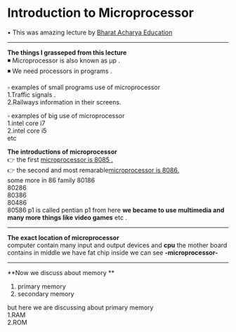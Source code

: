  # Introduction to Microprocessor                                  
• This was amazing lecture by [Bharat Acharya Education](https://www.youtube.com/watch?v=Xl2nWDcy0To&t=65s)     

----------------------------------------------------------------------------------------------------------------------------------------------------------------------       
**The things I grasseped from this lecture**        
◾ Microprocessor is also known as μp .       
◾ We need processors in programs .    

   ▫ examples of small programs use of microprocessor                                                         
   1.Traffic signals .                
   2.Railways information in their screens.   
   
   ▫ examples of big use of microprocessor    
   1.intel core i7       
   2.intel core i5    
   etc      
 
**The introductions of microprocessor**                                
👉 the first [microprocessor is 8085 .](https://www.tutorialspoint.com/microprocessor/microprocessor_8085_architecture.htm)                              
👉 the second and most remarable[microprocessor is 8086.](https://www.tutorialspoint.com/microprocessor/microprocessor_8086_overview.htm)         
                   some more in 86 family 
                   80186  
                   80286      
                   80386          
                   80486     
    80586  p1 is called pentian p1 from here **we became to use multimedia and many more things like video games**  etc .      
    
 ---------------------------------------------------------------------------------------------------------------------------------------------------------         
 **The exact  location of microprocessor**                           
 computer contain many input and output devices and **cpu** the mother board  contains in middle we have fat chip inside we can see **-microprocessor-**                  
 
 --------------------------------------------------------------------------------------------------------------------------------------------------------                    
**Now we discuss about memory **       
   1. primary memory             
   2. secondary memory                          
   
   but here we are discussing about primary memory                  
   1.RAM    
   2.ROM 
   
